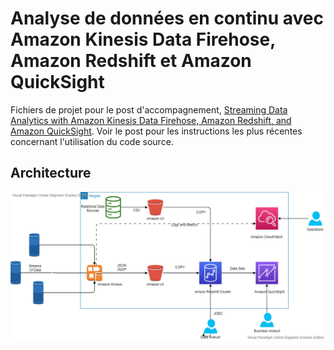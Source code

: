 # Analyse de données en continu avec Amazon Kinesis Data Firehose, Amazon Redshift et Amazon QuickSight

Fichiers de projet pour le post d'accompagnement, [Streaming Data Analytics with Amazon Kinesis Data Firehose, Amazon Redshift, and Amazon QuickSight](https://tinyurl.com/streamingwarehouse). Voir le post pour les instructions les plus récentes concernant l'utilisation du code source.


## Architecture

![Architecture](Archi.png)
